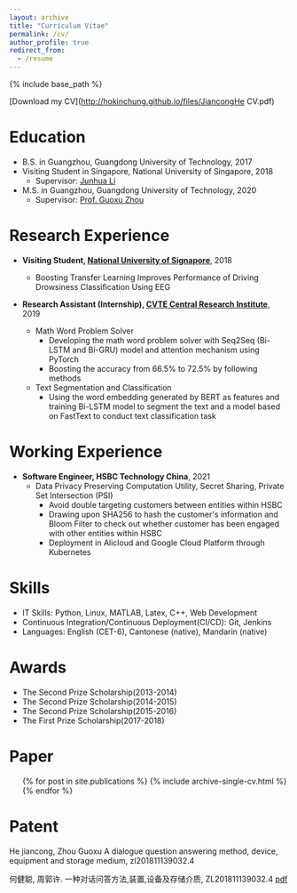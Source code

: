 ```yaml
---
layout: archive
title: "Curriculum Vitae"
permalink: /cv/
author_profile: true
redirect_from:
  - /resume
---
```


{% include base_path %}

[Download my CV](http://hokinchung.github.io/files/JiancongHe CV.pdf)

Education
======
* B.S. in Guangzhou, Guangdong University of Technology, 2017
* Visiting Student in Singapore, National University of Singapore, 2018
  * Supervisor: [Junhua Li](https://scholar.google.com.sg/citations?user=ulXjSEUAAAAJ&hl=zh-CN)
* M.S. in Guangzhou, Guangdong University of Technology, 2020
  * Supervisor: [Prof. Guoxu Zhou](https://teacher.gdut.edu.cn/zhouguoxu/en/index/118715/list/index.htm)

Research Experience
======
* **Visiting Student, [National University of Signapore](https://www.nus.edu.sg/)**, 2018
  * Boosting Transfer Learning Improves Performance of Driving Drowsiness Classification Using EEG

* **Research Assistant (Internship), [CVTE Central Research Institute](https://research.cvte.com/?locale=en-US)**, 2019
    * Math Word Problem Solver
      * Developing the math word problem solver with Seq2Seq (Bi-LSTM and Bi-GRU) model and attention mechanism using PyTorch
      * Boosting the accuracy from 66.5% to 72.5% by following methods
    * Text Segmentation and Classification
      * Using the word embedding generated by BERT as features and training Bi-LSTM model to segment the text and a model based on FastText to conduct text classification task


Working Experience
======
* **Software Engineer, HSBC Technology China**, 2021
  * Data Privacy Preserving Computation Utility, Secret Sharing, Private Set Intersection (PSI)
    - Avoid double targeting customers between entities within HSBC
    - Drawing upon SHA256 to hash the customer's information and Bloom Filter to check out whether customer has been engaged with other entities within HSBC
    - Deployment in Alicloud and Google Cloud Platform through Kubernetes
  
Skills
======
* IT Skills: Python, Linux, MATLAB, Latex, C++, Web Development
* Continuous Integration/Continuous Deployment(CI/CD): Git, Jenkins
* Languages: English (CET-6), Cantonese (native), Mandarin (native)

Awards
======
- The Second Prize Scholarship(2013-2014)
- The Second Prize Scholarship(2014-2015)
- The Second Prize Scholarship(2015-2016)
- The First Prize Scholarship(2017-2018)


Paper
=====
<ul>{% for post in site.publications %}
  {% include archive-single-cv.html %}
{% endfor %}</ul>

Patent
======
He jiancong, Zhou Guoxu A dialogue question answering method, device, equipment and storage medium, zl201811139032.4

何健聪, 周郭许. 一种对话问答方法,装置,设备及存储介质, ZL201811139032.4 [pdf](http://hokinchung.github.io/files/patent.pdf)  


<!-- Talks -->
<!-- ======
  <ul>{% for post in site.talks %}
    {% include archive-single-talk-cv.html %}
  {% endfor %}</ul> -->
  
<!-- Teaching -->
<!-- ======
  <ul>{% for post in site.teaching %}
    {% include archive-single-cv.html %}
  {% endfor %}</ul> -->
  
<!-- Service and leadership
======
* Currently signed in to 43 different slack teams -->
